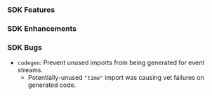 ### SDK Features

### SDK Enhancements

### SDK Bugs
* `codegen`: Prevent unused imports from being generated for event streams.
  * Potentially-unused `"time"` import was causing vet failures on generated code.
